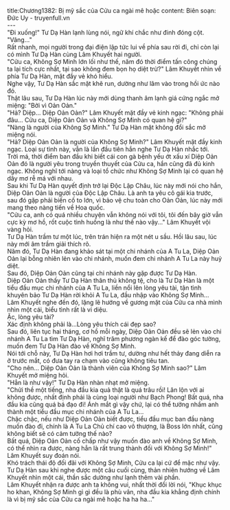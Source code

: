 title:Chương1382: Bị mỹ sắc của Cửu ca ngài mê hoặc
content:
Biên soạn: Đức Uy - truyenfull.vn<br>---<br>"Đi xuống!" Tư Dạ Hàn lạnh lùng nói, ngữ khí chắc như đinh đóng cột.<br>"Vâng..."<br>Rất nhanh, mọi người trong đại điện lập tức lui về phía sau rời đi, chỉ còn lại có mình Tư Dạ Hàn cùng Lâm Khuyết hai người.<br>"Cửu ca, Không Sợ Minh lớn lối như thế, năm đó thời điểm tấn công chúng ta lại tích cực nhất, tại sao không đem bọn họ diệt trừ?" Lâm Khuyết nhìn về phía Tư Dạ Hàn, mặt đầy vẻ khó hiểu.<br>Nghe vậy, Tư Dạ Hàn sắc mặt khẽ run, dường như lâm vào trong hồi ức nào đó.<br>Thật lâu sau, Tư Dạ Hàn lúc này mới dùng thanh âm lạnh giá cứng ngắc mở miệng: "Bởi vì Oản Oản."<br>"Hả? Diệp... Diệp Oản Oản?" Lâm Khuyết mặt đầy vẻ kinh ngạc: "Không phải đâu... Cửu ca, Diệp Oản Oản và Không Sợ Minh có quan hệ gì?"<br>"Nàng là người của Không Sợ Minh." Tư Dạ Hàn mặt không đổi sắc mở miệng nói.<br>"Hả? Diệp Oản Oản là người của Không Sợ Minh?" Lâm Khuyết mặt đầy kinh ngạc. Loại sự tình này, vẫn là lần đầu tiên hắn nghe Tư Dạ Hàn nhắc tới.<br>Trời má, thời điểm ban đầu khi biết cái con gà bệnh yếu ớt xấu xí Diệp Oản Oản đó là người yêu trong truyền thuyết của Cửu ca, hắn cũng đã đủ kinh ngạc. Không nghĩ tới nàng và loại tổ chức như Không Sợ Minh lại có quan hệ dây mơ rễ má với nhau.<br>Sau khi Tư Dạ Hàn quyết định trở lại Độc Lập Châu, lúc này mới nói cho hắn, Diệp Oản Oản là người của Độc Lập Châu. Là anh ta yêu cô gái kia trước, sau đó gặp phải biến cố to lớn, vì bảo vệ chu toàn cho Oản Oản, lúc này mới mang theo nàng tiến về Hoa quốc.<br>"Cửu ca, anh có quá nhiều chuyện vẫn không nói với tôi, tôi đến bây giờ vẫn cực kỳ mơ hồ, rốt cuộc tình huống là như thế nào vậy..." Lâm Khuyết vội vàng hỏi.<br>Tư Dạ Hàn trầm tư một lúc, trên trán hiện ra một nét u sầu. Hồi lâu sau, lúc này mới âm trầm giải thích rõ.<br>Năm đó, Tư Dạ Hàn đang khảo sát tại một chi nhánh của A Tu La, Diệp Oản Oản lại bỗng nhiên lẻn vào chi nhánh, muốn đem chi nhánh A Tu La này huỷ diệt.<br>Sau đó, Diệp Oản Oản cũng tại chi nhánh này gặp được Tư Dạ Hàn.<br>Diệp Oản Oản thấy Tư Dạ Hàn thân thủ không tệ, cho là Tư Dạ Hàn là một tiểu đầu mục chi nhánh của A Tu La, liền nổi lên lòng yêu tài, tận tình khuyên bảo Tư Dạ Hàn rời khỏi A Tu La, đầu nhập vào Không Sợ Minh...<br>Lâm Khuyết nghe đến đó, lặng lẽ hướng về gương mặt của Cửu ca nhà mình nhìn một cái, biểu tình rất là vi diệu.<br>Ặc, lòng yêu tài?<br>Xác định không phải là…Lòng yêu thích cái đẹp sao?<br>Sau đó, liên tục hai tháng, cơ hồ mỗi ngày, Diệp Oản Oản đều sẽ lẻn vào chi nhánh A Tu La tìm Tư Dạ Hàn, nghĩ trăm phương ngàn kế để đào góc tường, muốn đem Tư Dạ Hàn đào về Không Sợ Minh.<br>Nói tới chỗ này, Tư Dạ Hàn hơi hơi trầm tư, dường như hết thảy đang diễn ra ở trước mắt, có đưa tay ra chạm vào cũng không tiêu tan.<br>"Cho nên... Diệp Oản Oản là thành viên của Không Sợ Minh sao?" Lâm Khuyết mở miệng hỏi.<br>"Hẳn là như vậy!" Tư Dạ Hàn nhàn nhạt mở miệng.<br>"Chửi thề một tiếng, nha đầu kia quả thật là quá trâu rồi! Lăn lộn với ai không được, nhất định phải là cùng loại người như Bạch Phong! Bất quá, nha đầu kia cũng quá bá đạo đi! Ánh mắt gì vậy chứ, lại có thể tưởng nhầm anh thành một tiểu đầu mục chi nhánh của A Tu La…<br>Chậc chậc, nếu như Diệp Oản Oản biết được, tiểu đầu mục ban đầu nàng muốn đào đi, chính là A Tu La Chủ chí cao vô thượng, là Boss lớn nhất, cũng không biết sẽ có cảm tưởng thế nào?<br>Bất quá, Diệp Oản Oản cố chấp như vậy muốn đào anh về Không Sợ Minh, có thể nhìn ra được, nàng hẳn là rất trung thành đối với Không Sợ Minh!" Lâm Khuyết suy đoán nói.<br>Khó trách thái độ đối đãi với Không Sợ Minh, Cửu ca lại cứ để mặc như vậy.<br>Tư Dạ Hàn sau khi nghe được một câu cuối cùng, thản nhiên hướng về Lâm Khuyết nhìn một cái, thần sắc dường như lạnh thêm vài phần.<br>Lâm Khuyết nhận ra được anh ta không vui, nhất thời đổi lời nói, "Khục khục ho khan, Không Sợ Minh gì gì đều là phù vân, nha đầu kia khẳng định chính là vì bị mỹ sắc của Cửu ca ngài mê hoặc ha ha ha..."